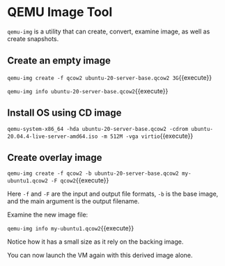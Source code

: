 # QEMU Image Tool

`qemu-img` is a utility that can create, convert, examine image, as well as create snapshots.

## Create an empty image

`qemu-img create -f qcow2 ubuntu-20-server-base.qcow2 3G`{{execute}}

`qemu-img info ubuntu-20-server-base.qcow2`{{execute}}

## Install OS using CD image

`qemu-system-x86_64 -hda ubuntu-20-server-base.qcow2 -cdrom ubuntu-20.04.4-live-server-amd64.iso -m 512M -vga virtio`{{execute}}

## Create overlay image

`qemu-img create -f qcow2 -b ubuntu-20-server-base.qcow2 my-ubuntu1.qcow2 -F qcow2`{{execute}}

Here `-f` and `-F` are the input and output file formats, `-b` is the base image, and the main argument is the output filename.

Examine the new image file:

`qemu-img info my-ubuntu1.qcow2`{{execute}}

Notice how it has a small size as it rely on the backing image.

You can now launch the VM again with this derived image alone.
